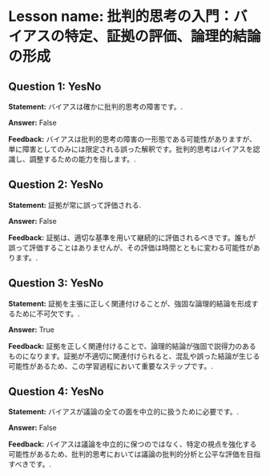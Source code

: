 # Lesson name: 批判的思考の入門：バイアスの特定、証拠の評価、論理的結論の形成

## Question 1: YesNo

**Statement:** バイアスは確かに批判的思考の障害です。.

**Answer:** False

**Feedback:**
バイアスは批判的思考の障害の一形態である可能性がありますが、単に障害としてのみには限定される誤った解釈です。批判的思考はバイアスを認識し、調整するための能力を指します。.


## Question 2: YesNo

**Statement:** 証拠が常に誤って評価される.

**Answer:** False

**Feedback:**
証拠は、適切な基準を用いて継続的に評価されるべきです。誰もが誤って評価することはありませんが、その評価は時間とともに変わる可能性があります。.


## Question 3: YesNo

**Statement:** 証拠を主張に正しく関連付けることが、強固な論理的結論を形成するために不可欠です。.

**Answer:** True

**Feedback:**
証拠を正しく関連付けることで、論理的結論が強固で説得力のあるものになります。証拠が不適切に関連付けられると、混乱や誤った結論が生じる可能性があるため、この学習過程において重要なステップです。.


## Question 4: YesNo

**Statement:** バイアスが議論の全ての面を中立的に扱うために必要です。.

**Answer:** False

**Feedback:**
バイアスは議論を中立的に保つのではなく、特定の視点を強化する可能性があるため、批判的思考においては議論の批判的分析と公平な評価を目指すべきです。.

